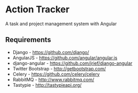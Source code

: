 Action Tracker
==============

A task and project management system with Angular


Requirements
------------

- Django - <https://github.com/django/>
- AngularJS - <https://github.com/angular/angular.js>
- django-angular - <https://github.com/jrief/django-angular>
- Twitter Bootstrap - <http://getbootstrap.com/>
- Celery - <https://github.com/celery/celery>
- RabbitMQ - <http://www.rabbitmq.com/>
- Tastypie - <http://tastypieapi.org/>

